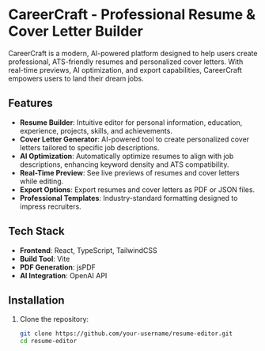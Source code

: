 # CareerCraft - Professional Resume & Cover Letter Builder

CareerCraft is a modern, AI-powered platform designed to help users create professional, ATS-friendly resumes and personalized cover letters. With real-time previews, AI optimization, and export capabilities, CareerCraft empowers users to land their dream jobs.

## Features

- **Resume Builder**: Intuitive editor for personal information, education, experience, projects, skills, and achievements.
- **Cover Letter Generator**: AI-powered tool to create personalized cover letters tailored to specific job descriptions.
- **AI Optimization**: Automatically optimize resumes to align with job descriptions, enhancing keyword density and ATS compatibility.
- **Real-Time Preview**: See live previews of resumes and cover letters while editing.
- **Export Options**: Export resumes and cover letters as PDF or JSON files.
- **Professional Templates**: Industry-standard formatting designed to impress recruiters.

## Tech Stack

- **Frontend**: React, TypeScript, TailwindCSS
- **Build Tool**: Vite
- **PDF Generation**: jsPDF
- **AI Integration**: OpenAI API

## Installation

1. Clone the repository:
   ```bash
   git clone https://github.com/your-username/resume-editor.git
   cd resume-editor